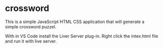 # crossword
This is a simple JavaScript HTML CSS application that will generate a simple crossword puzzel.

With in VS Code install the Liver Server plug-in.  Right click the intex.html file and run it with live server.

